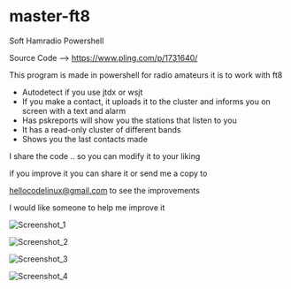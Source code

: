 # master-ft8
Soft Hamradio Powershell

Source Code  -->  https://www.pling.com/p/1731640/

This program is made in powershell for radio amateurs it is to work with ft8

* Autodetect if you use jtdx or wsjt
* If you make a contact, it uploads it to the cluster and informs you on screen with a text and alarm
* Has pskreports will show you the stations that listen to you
* It has a read-only cluster of different bands
* Shows you the last contacts made

I share the code .. so you can modify it to your liking 

if you improve it you can share it or send me a copy to

hellocodelinux@gmail.com to see the improvements

I would like someone to help me improve it

![Screenshot_1](https://user-images.githubusercontent.com/95554670/157746001-412c34e0-9b24-4071-a037-0722c5151bf5.png)

![Screenshot_2](https://user-images.githubusercontent.com/95554670/157746025-2129e627-23c4-48af-ba58-c71c9eab30ed.png)

![Screenshot_3](https://user-images.githubusercontent.com/95554670/157746031-ff3abe26-33c3-4c17-b5c5-fc64f1ef71ec.png)

![Screenshot_4](https://user-images.githubusercontent.com/95554670/157746041-0294e4f6-3077-4c99-b897-7a2304c6cbb7.png)
